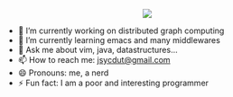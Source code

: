 <!-- ### Hi there 👋
**jsycdut/jsycdut** is a ✨ _special_ ✨ repository because its `README.md` (this file) appears on your GitHub profile.

Here are some ideas to get you started:

- 🔭 I’m currently working on ...
- 🌱 I’m currently learning ...
- 👯 I’m looking to collaborate on ...
- 🤔 I’m looking for help with ...
- 💬 Ask me about ...
- 📫 How to reach me: ...
- 😄 Pronouns: ...
- ⚡ Fun fact: ...
-->
<p align="center">
<img src="./imgs/dance-03.gif"/>
</p>

- 🔭 I’m currently working on distributed graph computing
- 🌱 I’m currently learning emacs and many middlewares
- 💬 Ask me about vim, java, datastructures...
- 📫 How to reach me: jsycdut@gmail.com
- 😄 Pronouns: me, a nerd
- ⚡ Fun fact: I am a poor and interesting programmer

<!--
<p align="center">
<img width=180 src="https://raw.githubusercontent.com/jsycdut/photos/master/contact/wechat.jpg"/>
</p>-->

<!-- ![funny-coding-gif](https://github.com/jsycdut/photos/blob/master/funny/fancy-coding.gif?raw=true)  -->

<!--![jsycdut's github stats](https://github-readme-stats.vercel.app/api?username=jsycdut&show_icons=true&theme=buefy)-->
